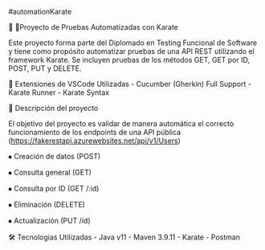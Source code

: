#automationKarate

🧪 🧪Proyecto de Pruebas Automatizadas con Karate

Este proyecto forma parte del Diplomado en Testing Funcional de Software y tiene como propósito automatizar pruebas de una API REST 
utilizando el framework Karate. Se incluyen pruebas de los métodos GET, GET por ID, POST, PUT y DELETE.

🧩 Extensiones de VSCode Utilizadas - Cucumber (Gherkin) Full Support - Karate Runner - Karate Syntax

📌 Descripción del proyecto

El objetivo del proyecto es validar de manera automática el correcto funcionamiento de los endpoints de una API pública 
(https://fakerestapi.azurewebsites.net/api/v1/Users)

⦁	Creación de datos (POST)

⦁	Consulta general (GET)

⦁	Consulta por ID (GET /:id)

⦁	Eliminación (DELETE)

⦁	Actualización (PUT /id)

🛠️ Tecnologias Utilizadas - Java v11 - Maven 3.9.11 - Karate - Postman
